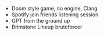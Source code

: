 * Doom style game, no engine, Clang
* Spotify join friends listening session
* GPT from the ground up
* Brimstone Lineup bruteforcer 
